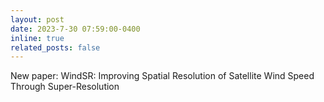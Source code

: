 ```yaml
---
layout: post
date: 2023-7-30 07:59:00-0400
inline: true
related_posts: false
---
```


New paper: WindSR: Improving Spatial Resolution of Satellite Wind Speed Through Super-Resolution
